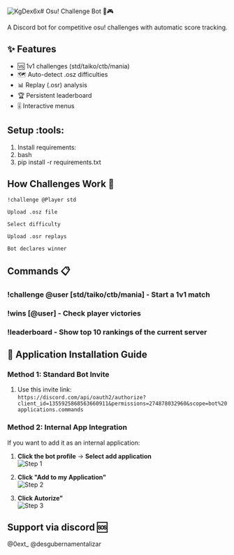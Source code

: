 ![KgDex6x](https://github.com/user-attachments/assets/f5b116c0-4dad-4b28-a16b-44db2762932b)# Osu! Challenge Bot :robot::video_game:

A Discord bot for competitive osu! challenges with automatic score tracking.

## ✨ Features
- 🆚 1v1 challenges (std/taiko/ctb/mania)
- 🗺️ Auto-detect .osz difficulties
- 📊 Replay (.osr) analysis
- 🏆 Persistent leaderboard
- 🎚️ Interactive menus

## Setup :tools:
1. Install requirements:
2. bash
3. pip install -r requirements.txt

## How Challenges Work :arrows_counterclockwise:

    !challenge @Player std

    Upload .osz file

    Select difficulty

    Upload .osr replays

    Bot declares winner

## Commands :clipboard:

### !challenge @user [std/taiko/ctb/mania] - Start a 1v1 match
### !wins [@user] - Check player victories  
### !leaderboard - Show top 10 rankings of the current server

## 📱 Application Installation Guide

### **Method 1: Standard Bot Invite**
1. Use this invite link:  
   `https://discord.com/api/oauth2/authorize?client_id=1355925868563660911&permissions=274878032960&scope=bot%20applications.commands`  

  
### **Method 2: Internal App Integration**
If you want to add it as an internal application:

1. **Click the bot profile** → **Select add application**  
   ![Step 1](https://i.imgur.com/KgDex6x.png) 

2. **Click "Add to my Application"**  
   ![Step 2](https://i.imgur.com/lo6gpvN.png) 

3. **Click Autorize"**  
   ![Step 3](https://i.imgur.com/Ir35ICG.png) 


## Support via discord :sos:

@0ext_
@desgubernamentalizar
